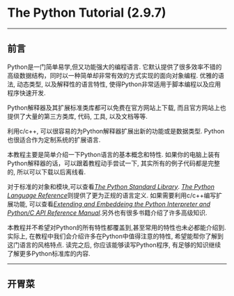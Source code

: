 The Python Tutorial (2.9.7)
===

----------

前言
--

Python是一门简单易学,但又功能强大的编程语言. 它默认提供了很多效率不错的高级数据结构，同时以一种简单却非常有效的方式实现的面向对象编程. 优雅的语法, 动态类型, 以及解释性的语言特性, 使得Python非常适用于脚本编程以及应用程序快速开发.

Python解释器及其扩展标准类库都可以免费在官方网站上下载, 而且官方网站上也提供了大量的第三方类库, 代码, 工具, 以及文档等等.

利用c/c++, 可以很容易的为Python解释器扩展出新的功能或是数据类型. Python也很适合作为定制系统的扩展语言.

本教程主要是简单介绍一下Python语言的基本概念和特性. 如果你的电脑上装有Python解释器的话，可以跟着教程动手尝试一下, 其实所有的例子代码都是完整的, 所以可以下载以后离线看.

对于标准的对象和模块,可以查看[*The Python Standard Library*](https://docs.python.org/2/library/). [*The Python Language Reference*](https://docs.python.org/2/reference/)则提供了更为正规的语言定义. 如果需要利用c/c++编写扩展功能, 可以查看[*Extending and Embeddeing the Python Interpreter and Python/C API Reference Manual*](https://docs.python.org/2/extending/).另外也有很多书籍介绍了许多高级知识.

本教程并不希望对Python的所有特性都覆盖到,甚至常用的特性也未必都能介绍到.实际上, 在教程中我们会介绍许多在Python中值得注意的特性, 希望能帮你了解到这门语言的风格特点. 读完之后, 你应该能够读写Python程序, 有足够的知识继续了解更多Python标准库的内容.

----------

开胃菜
--


